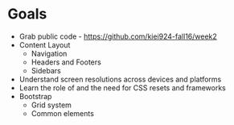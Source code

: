 # Goals

* Grab public code - https://github.com/kiei924-fall16/week2
* Content Layout
  * Navigation
  * Headers and Footers
  * Sidebars
* Understand screen resolutions across devices and platforms
* Learn the role of and the need for CSS resets and frameworks
* Bootstrap
  * Grid system
  * Common elements


